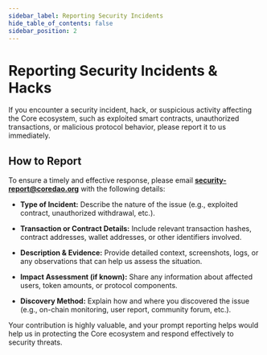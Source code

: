```yaml
---
sidebar_label: Reporting Security Incidents
hide_table_of_contents: false
sidebar_position: 2
---
```


# Reporting Security Incidents & Hacks

If you encounter a security incident, hack, or suspicious activity affecting the Core ecosystem, such as exploited smart contracts, unauthorized transactions, or malicious protocol behavior, please report it to us immediately.

## How to Report

To ensure a timely and effective response, please email **[security-report@coredao.org](mailto:security-report@coredao.org)** with the following details:

* **Type of Incident:** Describe the nature of the issue (e.g., exploited contract, unauthorized withdrawal, etc.).

* **Transaction or Contract Details:** Include relevant transaction hashes, contract addresses, wallet addresses, or other identifiers involved.

* **Description & Evidence:** Provide detailed context, screenshots, logs, or any observations that can help us assess the situation.

* **Impact Assessment (if known):** Share any information about affected users, token amounts, or protocol components.

* **Discovery Method:** Explain how and where you discovered the issue (e.g., on-chain monitoring, user report, community forum, etc.).

Your contribution is highly valuable, and your prompt reporting helps would help us in protecting the Core ecosystem and respond effectively to security threats.